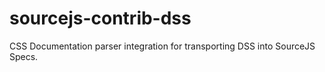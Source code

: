 # sourcejs-contrib-dss
CSS Documentation parser integration for transporting DSS into SourceJS Specs.
